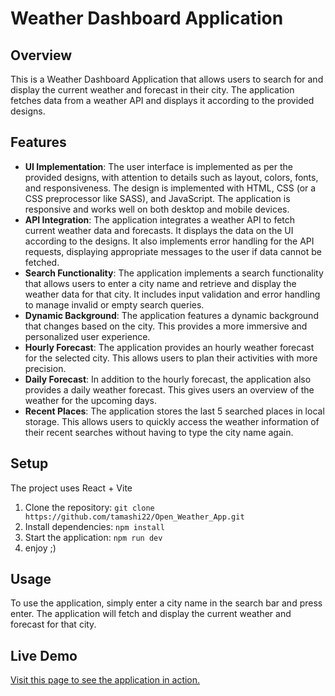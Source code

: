 # Weather Dashboard Application

## Overview

This is a Weather Dashboard Application that allows users to search for and display the current weather and forecast in their city. The application fetches data from a weather API and displays it according to the provided designs.

## Features

- **UI Implementation**: The user interface is implemented as per the provided designs, with attention to details such as layout, colors, fonts, and responsiveness. The design is implemented with HTML, CSS (or a CSS preprocessor like SASS), and JavaScript. The application is responsive and works well on both desktop and mobile devices.
- **API Integration**: The application integrates a weather API to fetch current weather data and forecasts. It displays the data on the UI according to the designs. It also implements error handling for the API requests, displaying appropriate messages to the user if data cannot be fetched.
- **Search Functionality**: The application implements a search functionality that allows users to enter a city name and retrieve and display the weather data for that city. It includes input validation and error handling to manage invalid or empty search queries.
- **Dynamic Background**: The application features a dynamic background that changes based on the city. This provides a more immersive and personalized user experience.
- **Hourly Forecast**: The application provides an hourly weather forecast for the selected city. This allows users to plan their activities with more precision.
- **Daily Forecast**: In addition to the hourly forecast, the application also provides a daily weather forecast. This gives users an overview of the weather for the upcoming days.
- **Recent Places**: The application stores the last 5 searched places in local storage. This allows users to quickly access the weather information of their recent searches without having to type the city name again.

## Setup

The project uses React + Vite

1. Clone the repository: `git clone https://github.com/tamashi22/Open_Weather_App.git`
2. Install dependencies: `npm install`
3. Start the application: `npm run dev`
4. enjoy ;)

## Usage

To use the application, simply enter a city name in the search bar and press enter. The application will fetch and display the current weather and forecast for that city.

## Live Demo

<a href="https://open-weather-app-chi.vercel.app/" target="_blank">Visit this page to see the application in action.</a>

